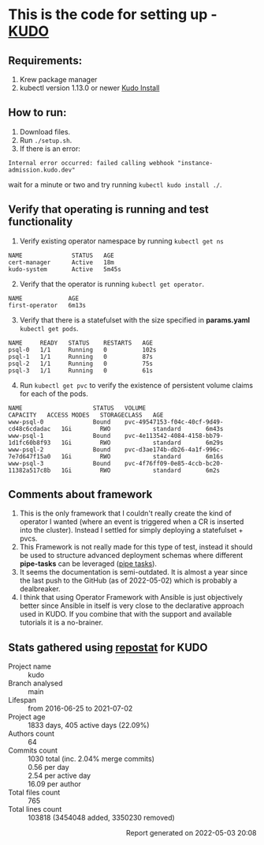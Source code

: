 # This is the code for setting up - [KUDO](https://github.com/kudobuilder/kudo)

## Requirements:
1. Krew package manager
2. kubectl version 1.13.0 or newer [Kudo Install](https://kudo.dev/docs/cli/installation.html#cli-installation)


## How to run:
1. Download files.
3. Run `./setup.sh`.
4. If there is an error:
```console
Internal error occurred: failed calling webhook "instance-admission.kudo.dev"
```
wait for a minute or two and try running `kubectl kudo install ./`. 

## Verify that operating is running and test functionality
1. Verify existing operator namespace by running `kubectl get ns`
```console
NAME              STATUS   AGE
cert-manager      Active   18m
kudo-system       Active   5m45s
```

2. Verify that the operator is running `kubectl get operator`.
```console
NAME             AGE
first-operator   6m13s
```

3. Verify that there is a statefulset with the size specified in **params.yaml** `kubectl get pods`.
```console
NAME     READY   STATUS    RESTARTS   AGE
psql-0   1/1     Running   0          102s
psql-1   1/1     Running   0          87s
psql-2   1/1     Running   0          75s
psql-3   1/1     Running   0          61s
```

4. Run `kubectl get pvc` to verify the existence of persistent volume claims for each of the pods.
```console
NAME                    STATUS   VOLUME                                     CAPACITY   ACCESS MODES   STORAGECLASS   AGE
www-psql-0              Bound    pvc-49547153-f04c-40cf-9d49-cd48c6cdadac   1Gi        RWO            standard       6m43s
www-psql-1              Bound    pvc-4e113542-4084-4158-bb79-1d1fc60b8f93   1Gi        RWO            standard       6m29s
www-psql-2              Bound    pvc-d3ae174b-db26-4a1f-996c-7e7d647f15a0   1Gi        RWO            standard       6m16s
www-psql-3              Bound    pvc-4f76ff09-0e85-4ccb-bc20-11382a517c8b   1Gi        RWO            standard       6m2s
```

## Comments about framework

1. This is the only framework that I couldn't really create the kind of operator I wanted (where an event is triggered when a CR is inserted into the cluster). Instead I settled for simply deploying a statefulset + pvcs.
2. This Framework is not really made for this type of test, instead it should be used to structure advanced deployment schemas where different **pipe-tasks** can be leveraged ([pipe tasks](https://kudo.dev/docs/developing-operators/tasks.html#pipe-task)).
3. It seems the documentation is semi-outdated. It is almost a year since the last push to the GitHub (as of 2022-05-02) which is probably a dealbreaker.
4. I think that using Operator Framework with Ansible is just objectively better since Ansible in itself is very close to the declarative approach used in KUDO. If you combine that with the support and available tutorials it is a no-brainer.

## Stats gathered using [repostat](https://github.com/vifactor/repostat) for KUDO
<body>
    <dl>
    <dt>Project name</dt>
        <dd>kudo</dd>
    <dt>Branch analysed</dt>
        <dd>main</dd>
    <dt>Lifespan</dt>
        <dd>from 2016-06-25 to 2021-07-02</dd>
    <dt>Project age</dt>
        <dd>1833 days, 405 active days
            (22.09%)</dd>
            <dt>Authors count</dt>
        <dd>64</dd>
    <dt>Commits count</dt>
        <dd> 1030 total
            (inc. 2.04% merge commits) </dd>
        <dd> 0.56 per day </dd>
        <dd> 2.54 per active day </dd>
        <dd> 16.09 per author </dd>
    <dt>Total files count</dt>
        <dd>765</dd>
    <dt>Total lines count</dt>
        <dd>103818 (3454048 added, 3350230 removed)</dd>
</dl>
<p style="text-align:right;"> Report generated on 2022-05-03 20:08 </p>
</body>
